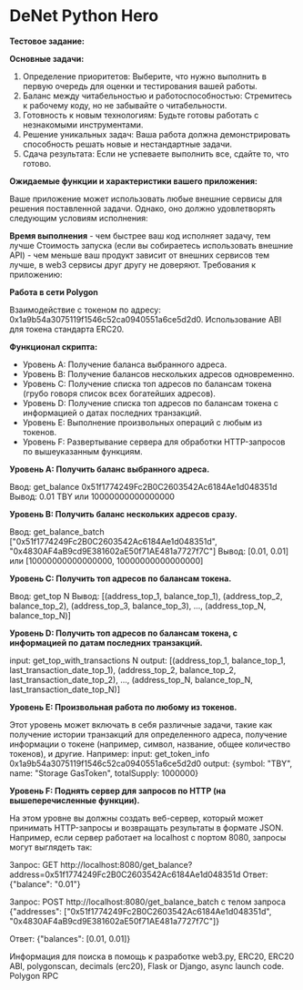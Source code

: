 # **DeNet Python Hero**

**Тестовое задание:**

**Основные задачи:**

1. Определение приоритетов: Выберите, что нужно выполнить в первую очередь для оценки и тестирования вашей работы.
2. Баланс между читабельностью и работоспособностью: Стремитесь к рабочему коду, но не забывайте о читабельности.
3. Готовность к новым технологиям: Будьте готовы работать с незнакомыми инструментами.
4. Решение уникальных задач: Ваша работа должна демонстрировать способность решать новые и нестандартные задачи.
5. Сдача результата: Если не успеваете выполнить все, сдайте то, что готово.
 
**Ожидаемые функции и характеристики вашего приложения:**

Ваше приложение может использовать любые внешние сервисы для решения поставленной задачи. Однако, оно должно удовлетворять следующим условиям исполнения:

**Время выполнения** - чем быстрее ваш код исполняет задачу, тем лучше
Стоимость запуска (если вы собираетесь использовать внешние API)  -  чем меньше ваш продукт зависит от внешних сервисов тем лучше, в web3 сервисы друг другу не доверяют.
Требования к приложению:

**Работа в сети Polygon**

Взаимодействие с токеном по адресу: 0x1a9b54a3075119f1546c52ca0940551a6ce5d2d0.
Использование ABI для токена стандарта ERC20.

**Функционал скрипта:**

* Уровень A: Получение баланса выбранного адреса.
* Уровень B: Получение балансов нескольких адресов одновременно.
* Уровень C: Получение списка топ адресов по балансам токена (грубо говоря список всех богатейших адресов).
* Уровень D: Получение списка топ адресов по балансам токена с информацией о датах последних транзакций.
* Уровень E: Выполнение произвольных операций с любым из токенов.
* Уровень F: Развертывание сервера для обработки HTTP-запросов по вышеуказанным функциям.

**Уровень A: Получить баланс выбранного адреса.**

Ввод: get_balance 0x51f1774249Fc2B0C2603542Ac6184Ae1d048351d
Вывод: 0.01 TBY или 10000000000000000

**Уровень B: Получить баланс нескольких адресов сразу.**

Ввод: get_balance_batch ["0x51f1774249Fc2B0C2603542Ac6184Ae1d048351d", "0x4830AF4aB9cd9E381602aE50f71AE481a7727f7C"]
Вывод: [0.01, 0.01] или [10000000000000000, 10000000000000000]

**Уровень C: Получить топ адресов по балансам токена.**

Ввод: get_top N
Вывод: [(address_top_1, balance_top_1), (address_top_2, balance_top_2), (address_top_3, balance_top_3), ..., (address_top_N, balance_top_N)]

**Уровень D: Получить топ адресов по балансам токена, с информацией по датам последних транзакций.**

input: get_top_with_transactions N
output: [(address_top_1, balance_top_1, last_transaction_date_top_1), (address_top_2, balance_top_2, last_transaction_date_top_2), ..., (address_top_N, balance_top_N, last_transaction_date_top_N)]

**Уровень E: Произвольная работа по любому из токенов.**

Этот уровень может включать в себя различные задачи, такие как получение истории транзакций для определенного адреса, получение информации о токене (например, символ, название, общее количество токенов), и другие. Например:
input: get_token_info 0x1a9b54a3075119f1546c52ca0940551a6ce5d2d0
output: {symbol: "TBY", name: "Storage GasToken", totalSupply: 1000000}

**Уровень F: Поднять сервер для запросов по HTTP (на вышеперечисленные функции).**

На этом уровне вы должны создать веб-сервер, который может принимать HTTP-запросы и возвращать результаты в формате JSON. Например, если сервер работает на localhost с портом 8080, запросы могут выглядеть так:

Запрос: GET http://localhost:8080/get_balance?address=0x51f1774249Fc2B0C2603542Ac6184Ae1d048351d
Ответ: {"balance": "0.01"}

Запрос: POST http://localhost:8080/get_balance_batch с телом запроса {"addresses": ["0x51f1774249Fc2B0C2603542Ac6184Ae1d048351d", "0x4830AF4aB9cd9E381602aE50f71AE481a7727f7C"]}

Ответ: {"balances": [0.01, 0.01]}

Информация для поиска в помощь к разработке
web3.py, ERC20, ERC20 ABI, polygonscan, decimals (erc20), Flask or Django, async  launch code. Polygon RPC